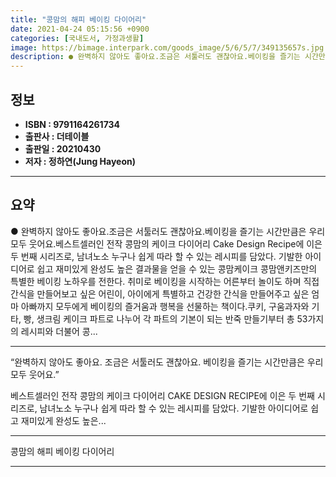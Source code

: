```yaml
---
title: "콩맘의 해피 베이킹 다이어리"
date: 2021-04-24 05:15:56 +0900
categories: [국내도서, 가정과생활]
image: https://bimage.interpark.com/goods_image/5/6/5/7/349135657s.jpg
description: ● 완벽하지 않아도 좋아요.조금은 서툴러도 괜찮아요.베이킹을 즐기는 시간만큼은 우리 모두 웃어요.베스트셀러인 전작 콩맘의 케이크 다이어리 Cake Design Recipe에 이은 두 번째 시리즈로, 남녀노소 누구나 쉽게 따라 할 수 있는 레시피를 담았다. 기발한 아이디어로 쉽고 재미있
---
```


## **정보**

- **ISBN : 9791164261734**
- **출판사 : 더테이블**
- **출판일 : 20210430**
- **저자 : 정하연(Jung Hayeon)**

------



## **요약**

●  완벽하지 않아도 좋아요.조금은 서툴러도 괜찮아요.베이킹을 즐기는 시간만큼은 우리 모두 웃어요.베스트셀러인 전작 콩맘의 케이크 다이어리 Cake Design Recipe에 이은 두 번째 시리즈로, 남녀노소 누구나 쉽게 따라 할 수 있는 레시피를 담았다. 기발한 아이디어로 쉽고 재미있게 완성도 높은 결과물을 얻을 수 있는 콩맘케이크   콩맘앤키즈만의 특별한 베이킹 노하우를 전한다. 취미로 베이킹을 시작하는 어른부터 놀이도 하며 직접 간식을 만들어보고 싶은 어린이, 아이에게 특별하고 건강한 간식을 만들어주고 싶은 엄마 아빠까지 모두에게 베이킹의 즐거움과 행복을 선물하는 책이다.쿠키, 구움과자와 기타, 빵, 생크림 케이크 파트로 나누어 각 파트의 기본이 되는 반죽 만들기부터 총 53가지의 레시피와 더불어 콩...

------

“완벽하지 않아도 좋아요.
조금은 서툴러도 괜찮아요.
베이킹을 즐기는 시간만큼은 우리 모두 웃어요.”

베스트셀러인 전작 콩맘의 케이크 다이어리 CAKE DESIGN RECIPE에 이은 두 번째 시리즈로, 남녀노소 누구나 쉽게 따라 할 수 있는 레시피를 담았다. 기발한 아이디어로 쉽고 재미있게 완성도 높은... 

------


콩맘의 해피 베이킹 다이어리 

------


